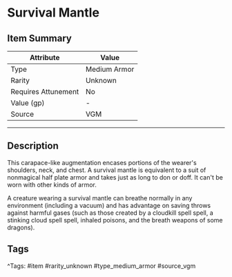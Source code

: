 # Survival Mantle

## Item Summary

| Attribute            | Value                        |
|----------------------|------------------------------|
| Type                 | Medium Armor |
| Rarity               | Unknown             |
| Requires Attunement  | No                |
| Value (gp)           | -    |
| Source               | VGM |

---

## Description

This carapace-like augmentation encases portions of the wearer's shoulders, neck, and chest. A survival mantle is equivalent to a suit of nonmagical half plate armor and takes just as long to don or doff. It can't be worn with other kinds of armor.

A creature wearing a survival mantle can breathe normally in any environment (including a vacuum) and has advantage on saving throws against harmful gases (such as those created by a cloudkill spell spell, a stinking cloud spell spell, inhaled poisons, and the breath weapons of some dragons).

## Tags

^Tags: #item #rarity_unknown #type_medium_armor #source_vgm